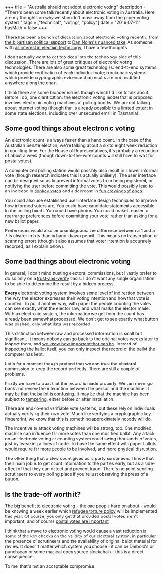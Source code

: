 +++
title = "Australia should not adopt electronic voting"
description = "There's been some talk recently about electronic voting in Australia. Here are my thoughts on why we shouldn't move away from the paper voting system."
tags = ["technical", "voting", "policy"]
date = "2016-07-11"
hasMath = false
+++

There has been a bunch of discussion about electronic voting recently, from [the bipartisan political support](http://www.abc.net.au/news/2016-07-10/election-2016-turnbull-shorten-back-electronic-voting/7584594) to [Dan Nolan's nuanced take](http://phetdreams.tumblr.com/post/146936223765/why-e-voting-is-bad-and-people-supporting-it-are). As someone with [an interest in election technology](https://easycount.mjec.net/), I have a few thoughts.

I don't actually want to get too deep into the technology side of this discussion. There are lots of great critiques of electronic voting technologies. There are also some great technologies: end-to-end systems which provide verification of each individual vote; blockchain systems which provide cryptographic evidence that results are not modified anywhere along the chain.

I think there are some broader issues though which I'd like to talk about. Before I do, one clarification: the electronic voting model that is proposed involves electronic voting machines at polling booths. We are not talking about internet voting (though that is already possible to a limited extent in some state elections, including [over unsecured email in Tasmania](http://www.tec.tas.gov.au/StateElection/Ways%20to%20Vote.html)).

## Some good things about electronic voting
An electronic count is always faster than a hand count. In the case of the Australian Senate election, we're talking about a six to eight week reduction in counting time. For the House of Representatives, it's probably a reduction of about a week (though down-to-the-wire counts will still have to wait for postal votes).

A computerized polling station would possibly also result in a lower informal vote (though research indicates this is actually unlikely). The user interface can be designed so as to prevent informal votes from being registered, or notifying the user before committing the vote. This would possibly lead to an increase in [donkey votes](https://en.wikipedia.org/wiki/Donkey_vote) and a decrease in [fun drawings of apes](http://www.dailymail.co.uk/news/article-3672061/From-ordering-kebab-voting-Harambe-gorilla-strangest-things-Australians-did-ballot-papers-election-day.html).

You could also use established user interface design techniques to improve how informed voters are. You could have candidate statements accessible in the polling booth. You could have photos. You could make it easier to rearrange preferences before committing your vote, rather than asking for a new ballot paper.

Preferences would also be unambiguous: the difference between a 1 and a 7 is clearer in bits than in hand-drawn pencil. This means no transcription or scanning errors (though it also assumes that voter intention is accurately recorded, as I explain below).

## Some bad things about electronic voting

In general, I don't mind trusting electoral commissions, but I vastly prefer to do so only on a [trust-and-verify](https://en.wikipedia.org/wiki/Trust,_but_verify) basis. I don't want any single organization to be able to determine the result by a hidden process.

**Every** electronic voting system involves some level of indirection between the way the elector expresses their voting intention and how that vote is counted. To put it another way, with paper the people counting the votes can see exactly what the elector saw, and what marks the elector made. With an electronic system, the information we get from the count has already been somewhat processed. We don't get to see exactly what button was pushed, only what data was recorded.

This distinction between raw and processed information is small but significant. It means nobody can go back to the original votes weeks later to inspect them, and [we know how important that can be](http://www.aec.gov.au/About_AEC/Publications/Reports_On_Federal_Electoral_Events/2013/keelty-report.htm). Instead of inspecting the ballot itself, you can only inspect the record of the ballot the computer has kept.

Let's for a moment though pretend that we can trust the electoral commission to keep the record perfectly. There are still a couple of problems.

Firstly we have to trust that the record is made properly. We can never go back and review the interaction between the person and the machine. It may be that [the ballot is confusing](http://www.nytimes.com/2000/11/09/us/2000-elections-palm-beach-ballot-florida-democrats-say-ballot-s-design-hurt-gore.html?pagewanted=all). It may be that the machine has been subject to [tampering](https://citp.princeton.edu/research/voting/), either before or after installation.

There are end-to-end verifiable vote systems, but these rely on individuals actually verifying their own vote. Much like verifying a cryptographic key fingerprint, we know that this is something approximately nobody will do.

The incentive to attack voting machines will be strong, too. One modified machine can influence far more votes than one modified ballot. Any attack on an electronic voting or counting system could swing thousands of votes, just by tweaking a lines of code. To have the same effect with paper ballots would require far more people to be involved, and more physical disruption.

The other thing that a slow count gives us is party scrutineers. I know that their main job is to get count information to the parties early, but as a side-effect of that they can detect and prevent fraud. There's no point sending scrutineers to every polling place if you're just observing the press of a button.

## Is the trade-off worth it?

The big benefit to electronic voting - the one people harp on about - would be knowing a week earlier which [refugee torture policy](http://www.nytimes.com/2016/05/24/opinion/australias-offshore-cruelty.html) will be implemented this year. Of course, you only get that provided postal votes aren't important; and of course [postal votes are important](http://www.abc.net.au/news/2016-07-06/election-2016-postal-votes-being-counted-in-wa-seat-of-cowan/7575252).

I think that a move to electronic voting would cause a vast reduction in some of the key checks on the validity of our electoral system, in particular the presence of scrutineers and the availability of original ballot material for review. It doesn't matter which system you choose - it can be Diebold's or punchscan or some magical open source blockchain - this is a direct consequence.

To me, that's not an acceptable compromise.
